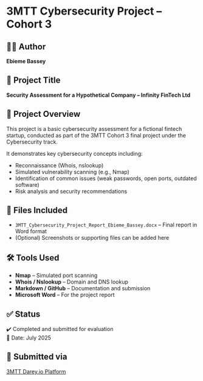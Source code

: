 # 3MTT Cybersecurity Project – Cohort 3

## 👨‍💻 Author
**Ebieme Bassey**

## 📝 Project Title
**Security Assessment for a Hypothetical Company – Infinity FinTech Ltd**

## 📄 Project Overview
This project is a basic cybersecurity assessment for a fictional fintech startup, conducted as part of the 3MTT Cohort 3 final project under the Cybersecurity track.

It demonstrates key cybersecurity concepts including:
- Reconnaissance (Whois, nslookup)
- Simulated vulnerability scanning (e.g., Nmap)
- Identification of common issues (weak passwords, open ports, outdated software)
- Risk analysis and security recommendations

## 📂 Files Included
- `3MTT_Cybersecurity_Project_Report_Ebieme_Bassey.docx` – Final report in Word format
- (Optional) Screenshots or supporting files can be added here

## 🛠 Tools Used
- **Nmap** – Simulated port scanning
- **Whois / Nslookup** – Domain and DNS lookup
- **Markdown / GitHub** – Documentation and submission
- **Microsoft Word** – For the project report

## ✅ Status
✔️ Completed and submitted for evaluation  
📅 Date: July 2025

## 🔗 Submitted via
[3MTT Darey.io Platform](https://3mtt.academy.darey.io)